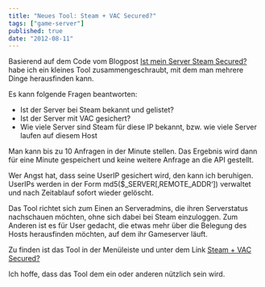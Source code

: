 ```yaml
---
title: "Neues Tool: Steam + VAC Secured?"
tags: ["game-server"]
published: true
date: "2012-08-11"
---
```


Basierend auf dem Code vom Blogpost [Ist mein Server Steam Secured?](/ist-mein-server-steam-secured/ "Ist mein Server Steam Secured?") habe ich ein kleines Tool zusammengeschraubt, mit dem man mehrere Dinge herausfinden kann.

Es kann folgende Fragen beantworten:

- Ist der Server bei Steam bekannt und gelistet?
- Ist der Server mit VAC gesichert?
- Wie viele Server sind Steam für diese IP bekannt, bzw. wie viele Server laufen auf diesem Host

Man kann bis zu 10 Anfragen in der Minute stellen. Das Ergebnis wird dann für eine Minute gespeichert und keine weitere Anfrage an die API gestellt.

Wer Angst hat, dass seine UserIP gesichert wird, den kann ich beruhigen. UserIPs werden in der Form md5($_SERVER\[‚REMOTE_ADDR‘\]) verwaltet und nach Zeitablauf sofort wieder gelöscht.

Das Tool richtet sich zum Einen an Serveradmins, die ihren Serverstatus nachschauen möchten, ohne sich dabei bei Steam einzuloggen. Zum Anderen ist es für User gedacht, die etwas mehr über die Belegung des Hosts herausfinden möchten, auf dem ihr Gameserver läuft.

Zu finden ist das Tool in der Menüleiste und unter dem Link [Steam + VAC Secured?](/steam-vac-secured/ "Steam + VAC Secured?")

Ich hoffe, dass das Tool dem ein oder anderen nützlich sein wird.

